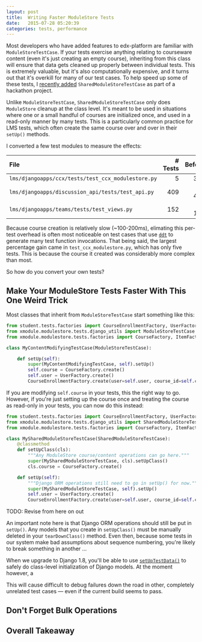 ```yaml
---
layout: post
title:  Writing Faster ModuleStore Tests
date:   2015-07-28 05:20:39
categories: tests, performance
---
```


Most developers who have added features to edx-platform are familiar with
`ModuleStoreTestCase`. If your tests exercise anything relating to courseware
content (even it's just creating an empty course), inheriting from this class
will ensure that data gets cleaned up properly between individual tests. This is
extremely valuable, but it's also computationally expensive, and it turns out
that it's overkill for many of our test cases. To help speed up some of these
tests, I [recently added](https://github.com/edx/edx-platform/pull/9070)
`SharedModuleStoreTestCase` as part of a hackathon project.


Unlike `ModuleStoreTestCase`, `SharedModuleStoreTestCase` only does
`ModuleStore` cleanup at the class level. It's meant to be used in situations
where one or a small handful of courses are initialized once, and used in a
read-only manner by many tests. This is a particularly common practice for LMS
tests, which often create the same course over and over in their `setUp()`
methods.

I converted a few test modules to measure the effects:

| File                                              | # Tests | Before  | After | Delta |
| :------------------------------------------------ | -------:| -------:| -----:| -----:|
| `lms/djangoapps/ccx/tests/test_ccx_modulestore.py`|       5 |     38s |    4s |  -89% |
| `lms/djangoapps/discussion_api/tests/test_api.py` |     409 |  2m 45s |   51s |  -69% |
| `lms/djangoapps/teams/tests/test_views.py      `  |     152 |  1m 17s |   33s |  -57% |

Because course creation is relatively slow (~100-200ms), elimating this per-test
overhead is often most noticeable on test cases that use 
[`ddt`](http://ddt.readthedocs.org) to generate many test function invocations.
That being said, the largest percentage gain came in `test_ccx_modulestore.py`,
which has only five tests. This is because the course it created was
considerably more complex than most.

So how do you convert your own tests?

## Make Your ModuleStore Tests Faster With This One Weird Trick

Most classes that inherit from `ModuleStoreTestCase` start something like this:

```python
from student.tests.factories import CourseEnrollmentFactory, UserFactory
from xmodule.modulestore.tests.django_utils import ModuleStoreTestCase
from xmodule.modulestore.tests.factories import CourseFactory, ItemFactory

class MyContentModifyingTestCase(ModuleStoreTestCase):

    def setUp(self):
        super(MyContentModifyingTestCase, self).setUp()
        self.course = CourseFactory.create()
        self.user = UserFactory.create()
        CourseEnrollmentFactory.create(user=self.user, course_id=self.course.id)
```

If you are modifying `self.course` in your tests, this the right way to go.
However, if you're just setting up the course once and treating the course as
read-only in your tests, you can now do this instead:

```python
from student.tests.factories import CourseEnrollmentFactory, UserFactory
from xmodule.modulestore.tests.django_utils import SharedModuleStoreTestCase
from xmodule.modulestore.tests.factories import CourseFactory, ItemFactory

class MySharedModuleStoreTestCase(SharedModuleStoreTestCase):
    @classmethod
    def setUpClass(cls):
        """Any ModuleStore course/content operations can go here."""
        super(MySharedModuleStoreTestCase, cls).setUpClass()
        cls.course = CourseFactory.create()        

    def setUp(self):
        """Django ORM operations still need to go in setUp() for now."""
        super(MySharedModuleStoreTestCase, self).setUp()
        self.user = UserFactory.create()
        CourseEnrollmentFactory.create(user=self.user, course_id=self.course.id)
```

TODO: Revise from here on out

An important note here is that Django ORM operations should still be put in
`setUp()`. Any models that you create in `setUpClass()` must be manually
deleted in your `tearDownClass()` method. Even then, because some tests in our
system make bad assumptions about sequence numbering, you're likely to break
something in another ...

When we upgrade to Django 1.8, you'll be able to use
[`setUpTestData()`](https://docs.djangoproject.com/en/1.8/topics/testing/tools/#django.test.TestCase.setUpTestData)
to safely do class-level initialization of Django models. At the
moment however, a

This will cause difficult to debug failures down the road
in other, completely unrelated test cases — even if the current build seems to
pass.

## Don't Forget Bulk Operations



## Overall Takeaway